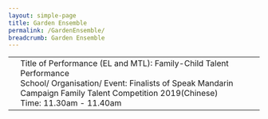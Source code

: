 ```yaml
---
layout: simple-page
title: Garden Ensemble
permalink: /GardenEnsemble/
breadcrumb: Garden Ensemble
---
```

<table>
  
  <tr>
    <td>
    </td>
    <td>Title of Performance (EL and MTL): Family-Child Talent Performance <br>School/ Organisation/ Event: Finalists of Speak Mandarin Campaign Family Talent Competition 2019(Chinese)<br>Time: 11.30am - 11.40am
</td>
  </tr>
  
</table>
